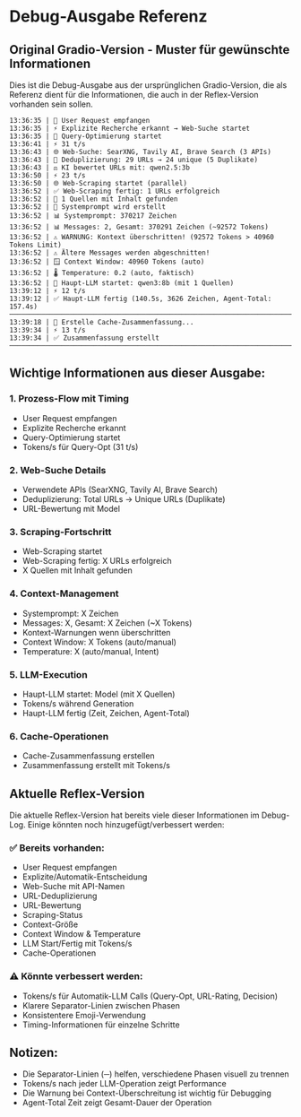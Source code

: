 # Debug-Ausgabe Referenz

## Original Gradio-Version - Muster für gewünschte Informationen

Dies ist die Debug-Ausgabe aus der ursprünglichen Gradio-Version, die als Referenz dient für die Informationen, die auch in der Reflex-Version vorhanden sein sollen.

```
13:36:35 | 📨 User Request empfangen
13:36:35 | ⚡ Explizite Recherche erkannt → Web-Suche startet
13:36:35 | 🔧 Query-Optimierung startet
13:36:41 | ⚡ 31 t/s
13:36:43 | 🌐 Web-Suche: SearXNG, Tavily AI, Brave Search (3 APIs)
13:36:43 | 🔄 Deduplizierung: 29 URLs → 24 unique (5 Duplikate)
13:36:43 | ⚖️ KI bewertet URLs mit: qwen2.5:3b
13:36:50 | ⚡ 23 t/s
13:36:50 | 🌐 Web-Scraping startet (parallel)
13:36:52 | ✅ Web-Scraping fertig: 1 URLs erfolgreich
13:36:52 | 🧩 1 Quellen mit Inhalt gefunden
13:36:52 | 📝 Systemprompt wird erstellt
13:36:52 | 📊 Systemprompt: 370217 Zeichen
13:36:52 | 📊 Messages: 2, Gesamt: 370291 Zeichen (~92572 Tokens)
13:36:52 | ⚠️ WARNUNG: Kontext überschritten! (92572 Tokens > 40960 Tokens Limit)
13:36:52 | ⚠️ Ältere Messages werden abgeschnitten!
13:36:52 | 🪟 Context Window: 40960 Tokens (auto)
13:36:52 | 🌡️ Temperature: 0.2 (auto, faktisch)
13:36:52 | 🤖 Haupt-LLM startet: qwen3:8b (mit 1 Quellen)
13:39:12 | ⚡ 12 t/s
13:39:12 | ✅ Haupt-LLM fertig (140.5s, 3626 Zeichen, Agent-Total: 157.4s)
────────────────────────────────────────────────────────────────────────────────
13:39:18 | 📝 Erstelle Cache-Zusammenfassung...
13:39:34 | ⚡ 13 t/s
13:39:34 | ✅ Zusammenfassung erstellt
────────────────────────────────────────────────────────────────────────────────
```

## Wichtige Informationen aus dieser Ausgabe:

### 1. Prozess-Flow mit Timing
- User Request empfangen
- Explizite Recherche erkannt
- Query-Optimierung startet
- Tokens/s für Query-Opt (31 t/s)

### 2. Web-Suche Details
- Verwendete APIs (SearXNG, Tavily AI, Brave Search)
- Deduplizierung: Total URLs → Unique URLs (Duplikate)
- URL-Bewertung mit Model

### 3. Scraping-Fortschritt
- Web-Scraping startet
- Web-Scraping fertig: X URLs erfolgreich
- X Quellen mit Inhalt gefunden

### 4. Context-Management
- Systemprompt: X Zeichen
- Messages: X, Gesamt: X Zeichen (~X Tokens)
- Kontext-Warnungen wenn überschritten
- Context Window: X Tokens (auto/manual)
- Temperature: X (auto/manual, Intent)

### 5. LLM-Execution
- Haupt-LLM startet: Model (mit X Quellen)
- Tokens/s während Generation
- Haupt-LLM fertig (Zeit, Zeichen, Agent-Total)

### 6. Cache-Operationen
- Cache-Zusammenfassung erstellen
- Zusammenfassung erstellt mit Tokens/s

## Aktuelle Reflex-Version

Die aktuelle Reflex-Version hat bereits viele dieser Informationen im Debug-Log.
Einige könnten noch hinzugefügt/verbessert werden:

### ✅ Bereits vorhanden:
- User Request empfangen
- Explizite/Automatik-Entscheidung
- Web-Suche mit API-Namen
- URL-Deduplizierung
- URL-Bewertung
- Scraping-Status
- Context-Größe
- Context Window & Temperature
- LLM Start/Fertig mit Tokens/s
- Cache-Operationen

### ⚠️ Könnte verbessert werden:
- Tokens/s für Automatik-LLM Calls (Query-Opt, URL-Rating, Decision)
- Klarere Separator-Linien zwischen Phasen
- Konsistentere Emoji-Verwendung
- Timing-Informationen für einzelne Schritte

## Notizen:

- Die Separator-Linien (─) helfen, verschiedene Phasen visuell zu trennen
- Tokens/s nach jeder LLM-Operation zeigt Performance
- Die Warnung bei Context-Überschreitung ist wichtig für Debugging
- Agent-Total Zeit zeigt Gesamt-Dauer der Operation
